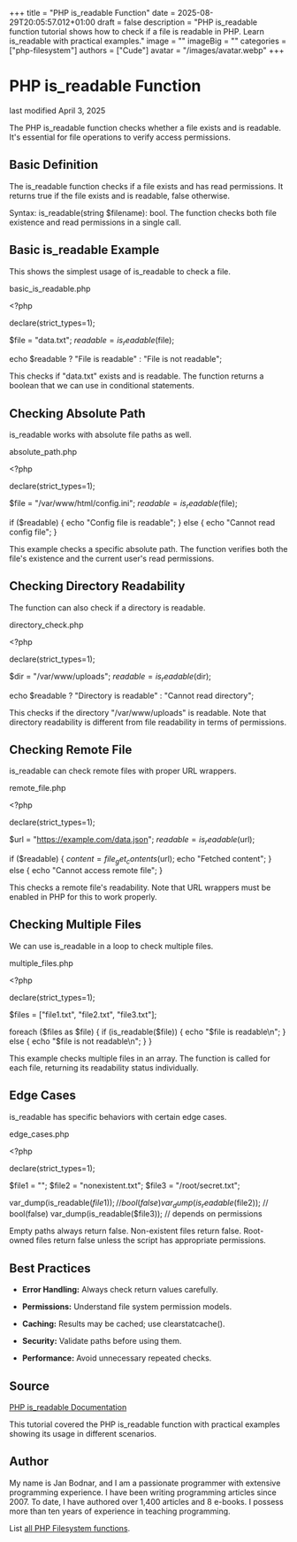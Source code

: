 +++
title = "PHP is_readable Function"
date = 2025-08-29T20:05:57.012+01:00
draft = false
description = "PHP is_readable function tutorial shows how to check if a file is readable in PHP. Learn is_readable with practical examples."
image = ""
imageBig = ""
categories = ["php-filesystem"]
authors = ["Cude"]
avatar = "/images/avatar.webp"
+++

# PHP is_readable Function

last modified April 3, 2025

The PHP is_readable function checks whether a file exists and is
readable. It's essential for file operations to verify access permissions.

## Basic Definition

The is_readable function checks if a file exists and has read
permissions. It returns true if the file exists and is readable, false otherwise.

Syntax: is_readable(string $filename): bool. The function checks
both file existence and read permissions in a single call.

## Basic is_readable Example

This shows the simplest usage of is_readable to check a file.

basic_is_readable.php
  

&lt;?php

declare(strict_types=1);

$file = "data.txt";
$readable = is_readable($file);

echo $readable ? "File is readable" : "File is not readable";

This checks if "data.txt" exists and is readable. The function returns a boolean
that we can use in conditional statements.

## Checking Absolute Path

is_readable works with absolute file paths as well.

absolute_path.php
  

&lt;?php

declare(strict_types=1);

$file = "/var/www/html/config.ini";
$readable = is_readable($file);

if ($readable) {
    echo "Config file is readable";
} else {
    echo "Cannot read config file";
}

This example checks a specific absolute path. The function verifies both the
file's existence and the current user's read permissions.

## Checking Directory Readability

The function can also check if a directory is readable.

directory_check.php
  

&lt;?php

declare(strict_types=1);

$dir = "/var/www/uploads";
$readable = is_readable($dir);

echo $readable ? "Directory is readable" : "Cannot read directory";

This checks if the directory "/var/www/uploads" is readable. Note that directory
readability is different from file readability in terms of permissions.

## Checking Remote File

is_readable can check remote files with proper URL wrappers.

remote_file.php
  

&lt;?php

declare(strict_types=1);

$url = "https://example.com/data.json";
$readable = is_readable($url);

if ($readable) {
    $content = file_get_contents($url);
    echo "Fetched content";
} else {
    echo "Cannot access remote file";
}

This checks a remote file's readability. Note that URL wrappers must be enabled
in PHP for this to work properly.

## Checking Multiple Files

We can use is_readable in a loop to check multiple files.

multiple_files.php
  

&lt;?php

declare(strict_types=1);

$files = ["file1.txt", "file2.txt", "file3.txt"];

foreach ($files as $file) {
    if (is_readable($file)) {
        echo "$file is readable\n";
    } else {
        echo "$file is not readable\n";
    }
}

This example checks multiple files in an array. The function is called for each
file, returning its readability status individually.

## Edge Cases

is_readable has specific behaviors with certain edge cases.

edge_cases.php
  

&lt;?php

declare(strict_types=1);

$file1 = "";
$file2 = "nonexistent.txt";
$file3 = "/root/secret.txt";

var_dump(is_readable($file1)); // bool(false)
var_dump(is_readable($file2)); // bool(false)
var_dump(is_readable($file3)); // depends on permissions

Empty paths always return false. Non-existent files return false. Root-owned
files return false unless the script has appropriate permissions.

## Best Practices

- **Error Handling:** Always check return values carefully.

- **Permissions:** Understand file system permission models.

- **Caching:** Results may be cached; use clearstatcache().

- **Security:** Validate paths before using them.

- **Performance:** Avoid unnecessary repeated checks.

## Source

[PHP is_readable Documentation](https://www.php.net/manual/en/function.is-readable.php)

This tutorial covered the PHP is_readable function with practical
examples showing its usage in different scenarios.

## Author

My name is Jan Bodnar, and I am a passionate programmer with extensive
programming experience. I have been writing programming articles since 2007.
To date, I have authored over 1,400 articles and 8 e-books. I possess more
than ten years of experience in teaching programming.

List [all PHP Filesystem functions](/php/#php-fs).